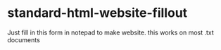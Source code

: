 # standard-html-website-fillout
Just fill in this form in notepad to make website.
this works on most .txt documents
